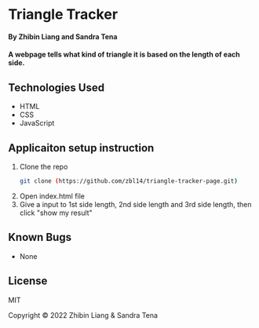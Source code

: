 # Triangle Tracker

#### By Zhibin Liang and Sandra Tena

#### A webpage tells what kind of triangle it is based on the length of each side.

## Technologies Used

* HTML
* CSS
* JavaScript

## Applicaiton setup instruction

1. Clone the repo
    ```sh
    git clone (https://github.com/zbl14/triangle-tracker-page.git)
    ```
2. Open index.html file
3. Give a input to 1st side length, 2nd side length and 3rd side length, then click "show my result"

## Known Bugs

* None

## License
MIT

Copyright &copy; 2022 Zhibin Liang & Sandra Tena